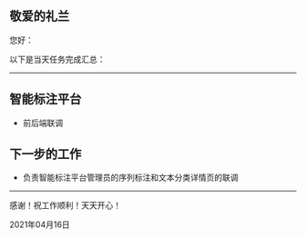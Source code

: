 ## 敬爱的礼兰

您好：

以下是当天任务完成汇总：

---

## 智能标注平台

- 前后端联调

## 下一步的工作

- 负责智能标注平台管理员的序列标注和文本分类详情页的联调

---
感谢！祝工作顺利！天天开心！

2021年04月16日
